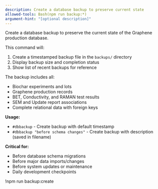 ```yaml
---
description: Create a database backup to preserve current state
allowed-tools: Bash(npm run backup:*)
argument-hint: "[optional description]"
---
```


Create a database backup to preserve the current state of the Graphene production database.

This command will:
1. Create a timestamped backup file in the `backups/` directory
2. Display backup size and completion status  
3. Show list of recent backups for reference

The backup includes all:
- Biochar experiments and lots
- Graphene production records
- BET, Conductivity, and RAMAN test results
- SEM and Update report associations
- Complete relational data with foreign keys

**Usage:**
- `#dbbackup` - Create backup with default timestamp
- `#dbbackup "before schema changes"` - Create backup with description (saved in filename)

**Critical for:**
- Before database schema migrations
- Before major data imports/changes
- Before system updates or maintenance
- Daily development checkpoints

!npm run backup:create